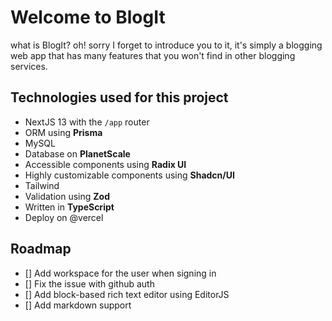 # Welcome to BlogIt

what is BlogIt? oh! sorry I forget to introduce you to it, it's simply a blogging web app that has many features that you won't find in other blogging services.

## Technologies used for this project

- NextJS 13 with the `/app` router
- ORM using **Prisma**
- MySQL
- Database on **PlanetScale**
- Accessible components using **Radix UI**
- Highly customizable components using **Shadcn/UI**
- Tailwind
- Validation using **Zod**
- Written in **TypeScript**
- Deploy on @vercel

## Roadmap

- [] Add workspace for the user when signing in
- [] Fix the issue with github auth
- [] Add block-based rich text editor using EditorJS
- [] Add markdown support
